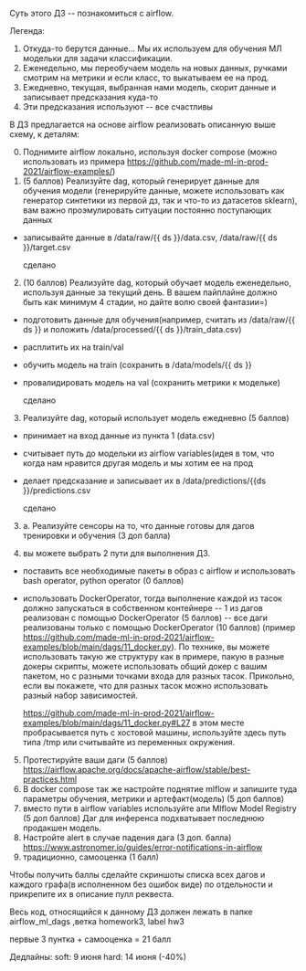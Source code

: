Суть этого ДЗ -- познакомиться с airflow. 

Легенда: 
1) Откуда-то берутся данные... Мы их используем для обучения МЛ модельки для задачи классификации. 
2) Еженедельно, мы переобучаем модель на новых данных, ручками смотрим на метрики и если класс, то выкатываем ее на прод. 
3) Ежедневно, текущая, выбранная нами модель, скорит данные и записывает предсказания куда-то
4) Эти предсказания используют -- все счастливы

В ДЗ предлагается на основе airflow реализовать описанную выше схему, к деталям:

0) Поднимите airflow локально, используя docker compose (можно использовать из примера https://github.com/made-ml-in-prod-2021/airflow-examples/) 
1) (5 баллов) Реализуйте dag, который генерирует данные для обучения модели (генерируйте данные, можете использовать как генератор синтетики из первой дз, так и что-то из датасетов sklearn), вам важно проэмулировать ситуации постоянно поступающих данных
- записывайте данные в /data/raw/{{ ds }}/data.csv, /data/raw/{{ ds }}/target.csv

  сделано 

2) (10 баллов) Реализуйте dag, который обучает модель еженедельно, используя данные за текущий день. В вашем пайплайне должно быть как минимум 4 стадии, но дайте волю своей фантазии=)

- подготовить данные для обучения(например, считать из /data/raw/{{ ds }} и положить /data/processed/{{ ds }}/train_data.csv)
- расплитить их на train/val
- обучить модель на train (сохранить в /data/models/{{ ds }} 
- провалидировать модель на val (сохранить метрики к модельке)
  
  сделано

3) Реализуйте dag, который использует модель ежедневно (5 баллов)
- принимает на вход данные из пункта 1 (data.csv)
- считывает путь до модельки из airflow variables(идея в том, что когда нам нравится другая модель и мы хотим ее на прод 
- делает предсказание и записывает их в /data/predictions/{{ds }}/predictions.csv

  сделано  

3) a. Реализуйте сенсоры на то, что данные готовы для дагов тренировки и обучения (3 доп балла)

4) вы можете выбрать 2 пути для выполнения ДЗ. 
- поставить все необходимые пакеты в образ с airflow и использовать bash operator, python operator (0 баллов)
- использовать DockerOperator, тогда выполнение каждой из тасок должно запускаться в собственном контейнере
-- 1 из дагов реализован с помощью DockerOperator (5 баллов)
-- все даги реализованы только с помощью DockerOperator (10 баллов) (пример https://github.com/made-ml-in-prod-2021/airflow-examples/blob/main/dags/11_docker.py).
По технике, вы можете использовать такую же структуру как в примере, пакую в разные докеры скрипты, можете использовать общий докер с вашим пакетом, но с разными точками входа для разных тасок. 
Прикольно, если вы покажете, что для разных тасок можно использовать разный набор зависимостей. 

    https://github.com/made-ml-in-prod-2021/airflow-examples/blob/main/dags/11_docker.py#L27 в этом месте пробрасывается путь с хостовой машины, используйте здесь путь типа /tmp или считывайте из переменных окружения.

5) Протестируйте ваши даги (5 баллов) https://airflow.apache.org/docs/apache-airflow/stable/best-practices.html 
6) В docker compose так же настройте поднятие mlflow и запишите туда параметры обучения, метрики и артефакт(модель) (5 доп баллов)
7) вместо пути в airflow variables  используйте апи Mlflow Model Registry (5 доп баллов)
Даг для инференса подхватывает последнюю продакшен модель. 
8) Настройте alert в случае падения дага (3 доп. балла)
https://www.astronomer.io/guides/error-notifications-in-airflow
9) традиционно, самооценка (1 балл)

Чтобы получить баллы сделайте скриншоты списка всех дагов и каждого графа(в исполненном без ошибок виде) по отдельности и прикрепите их в описание пулл реквеста.


Весь код, относящийся к данному ДЗ должен лежать в папке airflow_ml_dags ,ветка homework3, label hw3

первые 3 пунтка + самооценка = 21 балл

Дедлайны:
soft: 9 июня
hard: 14 июня (-40%)